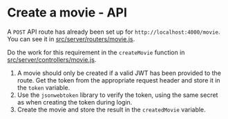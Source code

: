 # Create a movie - API

A `POST` API route has already been set up for `http://localhost:4000/movie`. You can see it in [src/server/routers/movie.js](../src/server/routers/movie.js).

Do the work for this requirement in the `createMovie` function in [src/server/controllers/movie.js](../src/server/controllers/movie.js).

1. A movie should only be created if a valid JWT has been provided to the route. Get the token from the appropriate request header and store it in the `token` variable.
2. Use the `jsonwebtoken` library to verify the token, using the same secret as when creating the token during login.
3. Create the movie and store the result in the `createdMovie` variable.
